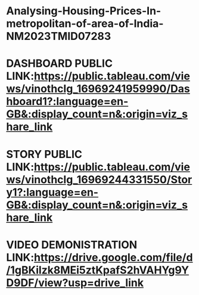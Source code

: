 # Analysing-Housing-Prices-In-metropolitan-of-area-of-India-NM2023TMID07283


# DASHBOARD PUBLIC LINK:https://public.tableau.com/views/vinothclg_16969241959990/Dashboard1?:language=en-GB&:display_count=n&:origin=viz_share_link

# STORY PUBLIC LINK:https://public.tableau.com/views/vinothclg_16969244331550/Story1?:language=en-GB&:display_count=n&:origin=viz_share_link

# VIDEO DEMONISTRATION LINK:https://drive.google.com/file/d/1gBKilzk8MEi5ztKpafS2hVAHYg9YD9DF/view?usp=drive_link
